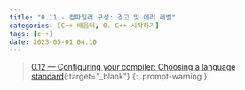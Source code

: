 ```yaml
---
title: "0.11 - 컴파일러 구성: 경고 및 에러 레벨"
categories: [C++ 배움터, 0. C++ 시작하기]
tags: [c++]
date: 2023-05-01 04:10
---
```


> [0.12 — Configuring your compiler: Choosing a language standard](https://www.learncpp.com/cpp-tutorial/configuring-your-compiler-choosing-a-language-standard/){:target="_blank"}
{: .prompt-warning }


